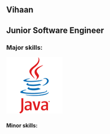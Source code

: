 ## Vihaan
## Junior Software Engineer

### Major skills:
![alt text](https://github.com/TravelerVihaan/TravelerVihaan/blob/main/img/java.png)

#### Minor skills:
